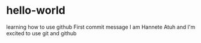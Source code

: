 # hello-world
learning how to use github
First commit message
I am Hannete Atuh and I'm excited to use git and github
